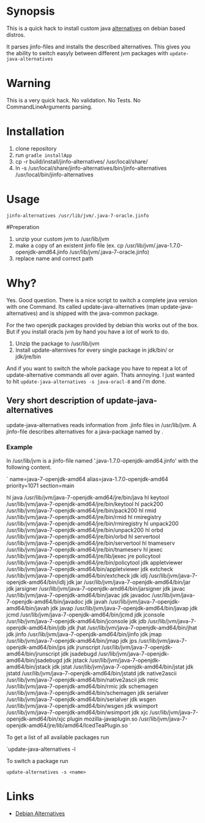 # Synopsis
This is a quick hack to install custom java [alternatives][DebianAlternatives] on debian based distros.

It parses jinfo-files and installs the described alternatives. This gives you the ability to switch easyly between different jvm packages with `update-java-alternatives`

# Warning

This is a very quick hack. No validation. No Tests. No CommandLineArguments parsing.

# Installation

1. clone repository
2. run `gradle installApp`
3. cp -r build/install/jinfo-alternatives/ /usr/local/share/
4. ln -s /usr/local/share/jinfo-alternatives/bin/jinfo-alternatives /usr/local/bin/jinfo-alternatives

# Usage

`jinfo-alternatives /usr/lib/jvm/.java-7-oracle.jinfo`

#Preperation

1. unzip your custom jvm to /usr/lib/jvm
2. make a copy of an existent jinfo file (ex. cp /usr/lib/jvm/.java-1.7.0-openjdk-amd64.jinfo /usr/lib/jvm/.java-7-oracle.jinfo)
3. replace name and correct path

# Why?

Yes. Good question.
There is a nice script to switch a complete java version with one Command. 
Its called update-java-alternatives (man update-java-alternatives) and is shipped with the java-common package.

For the two openjdk packages provided by debian this works out of the box. But if you install oracls jvm by hand
you have a lot of work to do.

1. Unzip the package to /usr/lib/jvm
2. Install update-alternives for every single package in jdk/bin/ or jdk/jre/bin

And if you want to switch the whole package you have to repeat a lot of update-alternative commands all over again.
Thats annoying. I just wanted to hit `update-java-alternatives -s java-oracl-8` and i'm done.

## Very short description of update-java-alternatives
update-java-alternatives reads information from <jname>.jinfo files in /usr/lib/jvm.
A jinfo-file describes alternatives for a java-package named by <jname>.

### Example

In /usr/lib/jvm is a jinfo-file named '.java-1.7.0-openjdk-amd64.jinfo' with the following content.

`
name=java-7-openjdk-amd64
alias=java-1.7.0-openjdk-amd64
priority=1071
section=main

hl java /usr/lib/jvm/java-7-openjdk-amd64/jre/bin/java
hl keytool /usr/lib/jvm/java-7-openjdk-amd64/jre/bin/keytool
hl pack200 /usr/lib/jvm/java-7-openjdk-amd64/jre/bin/pack200
hl rmid /usr/lib/jvm/java-7-openjdk-amd64/jre/bin/rmid
hl rmiregistry /usr/lib/jvm/java-7-openjdk-amd64/jre/bin/rmiregistry
hl unpack200 /usr/lib/jvm/java-7-openjdk-amd64/jre/bin/unpack200
hl orbd /usr/lib/jvm/java-7-openjdk-amd64/jre/bin/orbd
hl servertool /usr/lib/jvm/java-7-openjdk-amd64/jre/bin/servertool
hl tnameserv /usr/lib/jvm/java-7-openjdk-amd64/jre/bin/tnameserv
hl jexec /usr/lib/jvm/java-7-openjdk-amd64/jre/lib/jexec
jre policytool /usr/lib/jvm/java-7-openjdk-amd64/jre/bin/policytool
jdk appletviewer /usr/lib/jvm/java-7-openjdk-amd64/bin/appletviewer
jdk extcheck /usr/lib/jvm/java-7-openjdk-amd64/bin/extcheck
jdk idlj /usr/lib/jvm/java-7-openjdk-amd64/bin/idlj
jdk jar /usr/lib/jvm/java-7-openjdk-amd64/bin/jar
jdk jarsigner /usr/lib/jvm/java-7-openjdk-amd64/bin/jarsigner
jdk javac /usr/lib/jvm/java-7-openjdk-amd64/bin/javac
jdk javadoc /usr/lib/jvm/java-7-openjdk-amd64/bin/javadoc
jdk javah /usr/lib/jvm/java-7-openjdk-amd64/bin/javah
jdk javap /usr/lib/jvm/java-7-openjdk-amd64/bin/javap
jdk jcmd /usr/lib/jvm/java-7-openjdk-amd64/bin/jcmd
jdk jconsole /usr/lib/jvm/java-7-openjdk-amd64/bin/jconsole
jdk jdb /usr/lib/jvm/java-7-openjdk-amd64/bin/jdb
jdk jhat /usr/lib/jvm/java-7-openjdk-amd64/bin/jhat
jdk jinfo /usr/lib/jvm/java-7-openjdk-amd64/bin/jinfo
jdk jmap /usr/lib/jvm/java-7-openjdk-amd64/bin/jmap
jdk jps /usr/lib/jvm/java-7-openjdk-amd64/bin/jps
jdk jrunscript /usr/lib/jvm/java-7-openjdk-amd64/bin/jrunscript
jdk jsadebugd /usr/lib/jvm/java-7-openjdk-amd64/bin/jsadebugd
jdk jstack /usr/lib/jvm/java-7-openjdk-amd64/bin/jstack
jdk jstat /usr/lib/jvm/java-7-openjdk-amd64/bin/jstat
jdk jstatd /usr/lib/jvm/java-7-openjdk-amd64/bin/jstatd
jdk native2ascii /usr/lib/jvm/java-7-openjdk-amd64/bin/native2ascii
jdk rmic /usr/lib/jvm/java-7-openjdk-amd64/bin/rmic
jdk schemagen /usr/lib/jvm/java-7-openjdk-amd64/bin/schemagen
jdk serialver /usr/lib/jvm/java-7-openjdk-amd64/bin/serialver
jdk wsgen /usr/lib/jvm/java-7-openjdk-amd64/bin/wsgen
jdk wsimport /usr/lib/jvm/java-7-openjdk-amd64/bin/wsimport
jdk xjc /usr/lib/jvm/java-7-openjdk-amd64/bin/xjc
plugin mozilla-javaplugin.so /usr/lib/jvm/java-7-openjdk-amd64/jre/lib/amd64/IcedTeaPlugin.so
`

To get a list of all available packages run

`update-java-alternatives -l

To switch a package run

`update-alternatives -s <name>`


# Links
* [Debian Alternatives][DebianAlternatives]

[DebianAlternatives]: https://wiki.debian.org/DebianAlternatives

